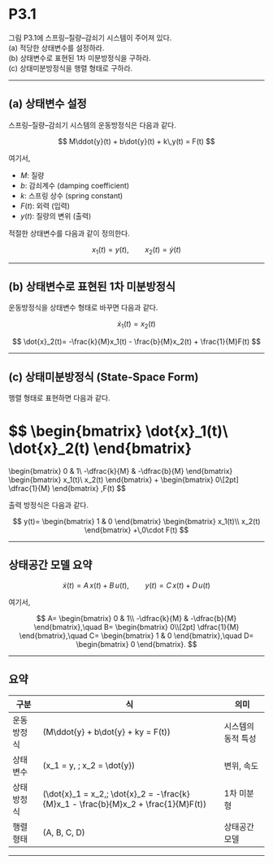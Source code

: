 # P3.1
그림 P3.1에 스프링–질량–감쇠기 시스템이 주어져 있다.  
(a) 적당한 상태변수를 설정하라.  
(b) 상태변수로 표현된 1차 미분방정식을 구하라.  
(c) 상태미분방정식을 행렬 형태로 구하라.

---

## (a) 상태변수 설정

스프링–질량–감쇠기 시스템의 운동방정식은 다음과 같다.

$$
M\ddot{y}(t) + b\dot{y}(t) + k\,y(t) = F(t)
$$

여기서,
- $M$: 질량  
- $b$: 감쇠계수 (damping coefficient)  
- $k$: 스프링 상수 (spring constant)  
- $F(t)$: 외력 (입력)  
- $y(t)$: 질량의 변위 (출력)

적절한 상태변수를 다음과 같이 정의한다.

$$
x_1(t)=y(t), \qquad x_2(t)=\dot{y}(t)
$$

---

## (b) 상태변수로 표현된 1차 미분방정식

운동방정식을 상태변수 형태로 바꾸면 다음과 같다.

$$
\dot{x}_1(t)=x_2(t)
$$

$$
\dot{x}_2(t)= -\frac{k}{M}x_1(t) - \frac{b}{M}x_2(t) + \frac{1}{M}F(t)
$$

---

## (c) 상태미분방정식 (State-Space Form)

행렬 형태로 표현하면 다음과 같다.

$$
\begin{bmatrix}
\dot{x}_1(t)\\
\dot{x}_2(t)
\end{bmatrix}
=
\begin{bmatrix}
0 & 1\\
-\dfrac{k}{M} & -\dfrac{b}{M}
\end{bmatrix}
\begin{bmatrix}
x_1(t)\\
x_2(t)
\end{bmatrix}
+
\begin{bmatrix}
0\\[2pt]
\dfrac{1}{M}
\end{bmatrix}
\,F(t)
$$

출력 방정식은 다음과 같다.

$$
y(t)=
\begin{bmatrix}
1 & 0
\end{bmatrix}
\begin{bmatrix}
x_1(t)\\
x_2(t)
\end{bmatrix}
+\,0\cdot F(t)
$$


---

## 상태공간 모델 요약

$$
\dot{x}(t)=A\,x(t)+B\,u(t), \qquad
y(t)=C\,x(t)+D\,u(t)
$$

여기서,

$$
A=
\begin{bmatrix}
0 & 1\\
-\dfrac{k}{M} & -\dfrac{b}{M}
\end{bmatrix},\quad
B=
\begin{bmatrix}
0\\[2pt]
\dfrac{1}{M}
\end{bmatrix},\quad
C=
\begin{bmatrix}
1 & 0
\end{bmatrix},\quad
D=
\begin{bmatrix}
0
\end{bmatrix}.
$$


---

## 요약
| 구분 | 식 | 의미 |
|------|----|------|
| 운동방정식 | \(M\ddot{y} + b\dot{y} + ky = F(t)\) | 시스템의 동적 특성 |
| 상태변수 | \(x_1 = y, \; x_2 = \dot{y}\) | 변위, 속도 |
| 상태방정식 | \(\dot{x}_1 = x_2,\; \dot{x}_2 = -\frac{k}{M}x_1 - \frac{b}{M}x_2 + \frac{1}{M}F(t)\) | 1차 미분형 |
| 행렬 형태 | \(A, B, C, D\) | 상태공간 모델 |

--- 
